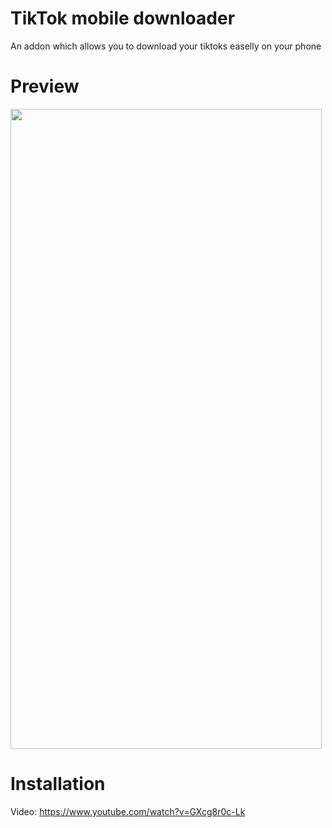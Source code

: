 # TikTok mobile downloader
An addon which allows you to download your tiktoks easelly on your phone

# Preview
<img src="https://github.com/Knuspie/TikTok-mobile-downloader/blob/main/thumbnail.jpg?raw=true" width="498" height="1024">

# Installation
Video: https://www.youtube.com/watch?v=GXcg8r0c-Lk
